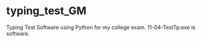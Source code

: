 # typing_test_GM
Typing Test Software using Python for my college exam.
11-04-TestTp.exe is software.
